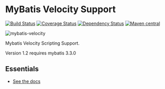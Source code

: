 MyBatis Velocity Support
========================

[![Build Status](https://travis-ci.org/mybatis/velocity-scripting.svg?branch=master)](https://travis-ci.org/mybatis/velocity-scripting)
[![Coverage Status](https://coveralls.io/repos/mybatis/velocity-scripting/badge.svg?branch=master&service=github)](https://coveralls.io/github/mybatis/velocity-scripting?branch=master)
[![Dependency Status](https://www.versioneye.com/user/projects/560f3b3b5a262f001a000a20/badge.svg?style=flat)](https://www.versioneye.com/user/projects/560f3b3b5a262f001a000a20)
[![Maven central](https://maven-badges.herokuapp.com/maven-central/org.mybatis.scripting/mybatis-velocity/badge.svg)](https://maven-badges.herokuapp.com/maven-central/org.mybatis.scripting/mybatis-velocity)

![mybatis-velocity](http://mybatis.github.io/images/mybatis-logo.png)

Mybatis Velocity Scripting Support.

Version 1.2 requires mybatis 3.3.0

Essentials
----------

* [See the docs](http://mybatis.github.io/velocity-scripting/)